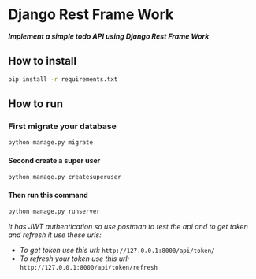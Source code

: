 # Django Rest Frame Work

***Implement a simple todo API using Django Rest Frame Work***

## How to install

```bash
pip install -r requirements.txt
```

## How to run

### First migrate your database

```bash
python manage.py migrate
```

#### Second create a super user

```bash
python manage.py createsuperuser
```

#### Then run this command

```bash
python manage.py runserver
```

*It has JWT authentication so use postman to test the api and to get token and refresh it use these urls:*

- *To get token use this url:* `http://127.0.0.1:8000/api/token/`
- *To refresh your token use this url:* `http://127.0.0.1:8000/api/token/refresh`
